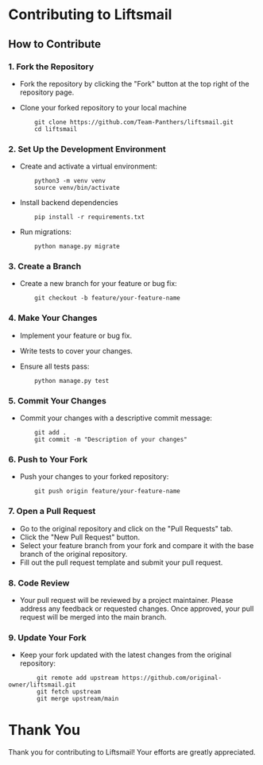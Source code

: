 # Contributing to Liftsmail

## How to Contribute

### 1.  Fork the Repository

- Fork the repository by clicking the "Fork" button at the top right of the repository page.
- Clone your forked repository to your local machine
  
  ```
      git clone https://github.com/Team-Panthers/liftsmail.git
      cd liftsmail
  ```


### 2. Set Up the Development Environment

-   Create and activate a virtual environment:
    ```
        python3 -m venv venv
        source venv/bin/activate
    ```

-   Install backend dependencies

    ```
        pip install -r requirements.txt
    ```

-   Run migrations:
    ```
        python manage.py migrate
    ```

### 3. Create a Branch
-   Create a new branch for your feature or bug fix:
    ```
        git checkout -b feature/your-feature-name
    ```

### 4. Make Your Changes
-   Implement your feature or bug fix.
-   Write tests to cover your changes.
-   Ensure all tests pass:
    
    ```
        python manage.py test
    ```

### 5. Commit Your Changes

-   Commit your changes with a descriptive commit message:
    ```
        git add .
        git commit -m "Description of your changes"
    ```

### 6. Push to Your Fork

-   Push your changes to your forked repository:
    ```
        git push origin feature/your-feature-name
    ```
  
### 7. Open a Pull Request

-   Go to the original repository and click on the "Pull Requests" tab.
-   Click the "New Pull Request" button.
-   Select your feature branch from your fork and compare it with the base branch of the original repository.
-   Fill out the pull request template and submit your pull request.

### 8. Code Review

-  Your pull request will be reviewed by a project maintainer. Please address any feedback or requested changes. Once approved, your pull     request will be merged into the main branch.


### 9. Update Your Fork
-  Keep your fork updated with the latest changes from the original repository:
```
        git remote add upstream https://github.com/original-owner/liftsmail.git
        git fetch upstream
        git merge upstream/main
```

#   Thank You
Thank you for contributing to Liftsmail! Your efforts are greatly appreciated.